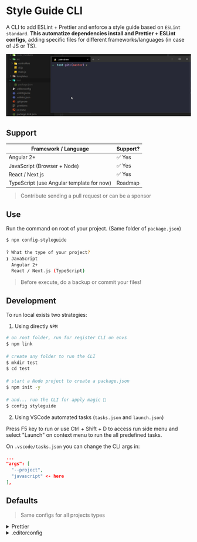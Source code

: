# Style Guide CLI

A CLI to add ESLint + Prettier and enforce a style guide based on `ESLint standard`. **This automatize dependencies install and Prettier + ESLint configs**, adding specific files for different frameworks/languages (in case of JS or TS).

![Adding for JavaScript project](docs/screenshots/g3iwSRlU6a.gif)

## Support

| Framework / Language                      | Support? |
| ----------------------------------------- | -------- |
| Angular 2+                                | ✅ Yes    |
| JavaScript (Browser + Node)               | ✅ Yes    |
| React / Next.js                           | ✅ Yes    |
| TypeScript (use Angular template for now) | Roadmap  |

> Contribute sending a pull request or can be a sponsor

## Use

Run the command on root of your project. (Same folder of `package.json`)

```bash
$ npx config-styleguide

? What the type of your project?
❯ JavaScript
  Angular 2+
  React / Next.js (TypeScript)
```

> Before execute, do a backup or commit your files!

## Development

To run local exists two strategies:

1. Using directly `NPM`

```bash
# on root folder, run for register CLI on envs
$ npm link

# create any folder to run the CLI
$ mkdir test
$ cd test

# start a Node project to create a package.json
$ npm init -y

# and... run the CLI for apply magic 🚀
$ config styleguide
```

2. Using VSCode automated tasks (`tasks.json` and `launch.json`)

Press F5 key to run or use Ctrl + Shift + D to access run side menu and select "Launch" on context menu to run the all predefined tasks.

On `.vscode/tasks.json` you can change the CLI args in:

```json
...
"args": [
  "--project",
  "javascript" <- here
],
```

## Defaults

> Same configs for all projects types

<details>
<summary>Prettier</summary>
<p>

```json
{
  "$schema": "http://json.schemastore.org/prettierrc",
  "semi": false,
  "singleQuote": true,
  "arrowParens": "avoid",
  "trailingComma": "none",
  "endOfLine": "auto",
  "tabWidth": 2,
  "printWidth": 80
}
```
</p>
</details>

<details>
<summary>.editorconfig</summary>
<p>

```conf
# Editor configuration, see https://editorconfig.org
root = true

[*]
indent_style = space
indent_size = 2
charset = utf-8
end_of_line = lf
trim_trailing_whitespace = true
insert_final_newline = true

[*.md]
max_line_length = off
trim_trailing_whitespace = false

```
</p>
</details>
